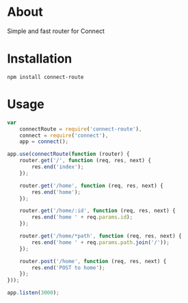 # About 
Simple and fast router for Connect

# Installation

	npm install connect-route

# Usage

```js
var
	connectRoute = require('connect-route'),
	connect = require('connect'),
	app = connect();

app.use(connectRoute(function (router) {
	router.get('/', function (req, res, next) {
		res.end('index');
	});

	router.get('/home', function (req, res, next) {
		res.end('home');
	});

	router.get('/home/:id', function (req, res, next) {
		res.end('home ' + req.params.id);
	});

	router.get('/home/*path', function (req, res, next) {
		res.end('home ' + req.params.path.join('/'));
	});

	router.post('/home', function (req, res, next) {
		res.end('POST to home');
	});
}));

app.listen(3000);
```
